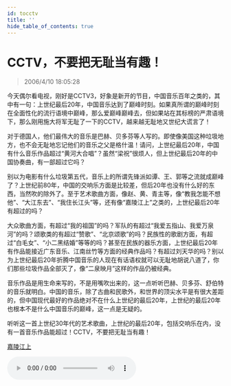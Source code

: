 ```yaml
---
id: tocctv
title: ''
hide_table_of_contents: true
---
```


# CCTV，不要把无耻当有趣！

> 2006/4/10 18:05:28

今天偶尔看电视，刚好是CCTV3，好象是新开的节目，中国音乐百年之类的，其中有一句：上世纪最后20年，中国音乐达到了巅峰时刻。如果真所谓的巅峰时刻在全面性化的流行语境中巅峰，那么爱巅峰巅峰去，但如果站在其标榜的严肃语境下，那么刚用施大将军无耻了一下的CCTV，越来越无耻地又世纪大谎言了！

对于德国人，他们最伟大的音乐是巴赫、贝多芬等人写的。即使像美国这种垃圾地方，也不会无耻地忘记他们的音乐之父是格什温！请问，上世纪最后20年，中国有什么音乐作品超过“黄河大合唱”？虽然“梁祝”很烦人，但上世纪最后20年的中国协奏曲，有一部超过它吗？

别以为电影有什么垃圾第五代，音乐上的所谓先锋派如谭、王、郭等之流就成巅峰了？上世纪前80年，中国的交响乐方面是比较差，但后20年也没有什么好的东西，当然吹的除外了。至于艺术歌曲方面，像赵、黄、青主等，像“教我怎能不想他”、“大江东去”、“我住长江头”等，还有像“嘉陵江上”之类的，上世纪最后20年有超过的吗？

大众歌曲方面，有超过“我的祖国”的吗？军队的有超过“我爱五指山、我爱万泉河”的吗？颂歌类的有超过“赞歌”、“北京颂歌”的吗？民族性的歌剧方面，有超过“白毛女”、“小二黑结婚”等等的吗？甚至在民族的器乐方面，上世纪最后20年有作品能接近广东音乐、江南丝竹等方面的经典作品吗？有超过刘天华的吗？别以为上世纪最后20年折腾中国音乐的人现在有话语权就可以无耻地胡说八道了，你们那些垃圾作品全部灭了，像“二泉映月”这样的作品仍被经典。

音乐作品是用生命来写的，不是用嘴吹出来的，这一点听听巴赫、贝多芬、舒伯特的音乐就明白。中国的音乐，除了古曲和民歌外，和世界的顶尖水平是有很大差距的，但中国现代最好的作品绝对不在什么上世纪的最后20年，上世纪的最后20年也根本不是什么中国音乐的巅峰，这一点是无疑的。

听听这一首上世纪30年代的艺术歌曲，上世纪的最后20年，包括交响乐在内，没有一首音乐作品能超过！CCTV，不要把无耻当有趣！

[嘉陵江上](https://resources.chzhshch.blog/music/嘉陵江上.mp3)  

<audio controls>
  <source src="https://resources.chzhshch.blog/music/嘉陵江上.mp3"/>
</audio>